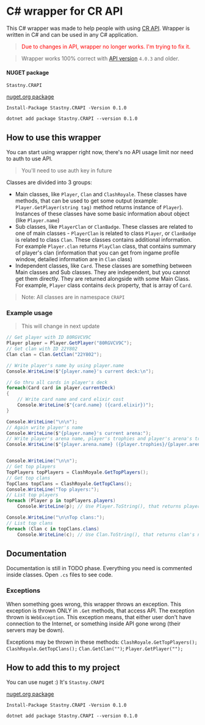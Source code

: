 # C# wrapper for CR API
This C# wrapper was made to help people with using [CR API](https://cr-api.com/). 
Wrapper is written in C# and can be used in any C# application.

> <span style="color: red;">Due to changes in API, wrapper no longer works. I'm trying to fix it.</span>


> Wrapper works 100% correct with [API version](http://api.cr-api.com/version) `4.0.3` and older.

#### NUGET package

`Stastny.CRAPI`

[nuget.org package](https://www.nuget.org/packages/Stastny.CRAPI/)

```
Install-Package Stastny.CRAPI -Version 0.1.0

dotnet add package Stastny.CRAPI --version 0.1.0
```

## How to use this wrapper

You can start using wrapper right now, there's no API usage limit nor need to auth to use API.

> You'll need to use auth key in future

Classes are divided into 3 groups:
- Main classes, like `Player`, `Clan` and `ClashRoyale`. These classes have methods, that can be used to get some output (example: `Player.GetPlayer(string tag)` method returns instance of `Player`). Instances
of these classes have some basic information about object (like `Player.name`)
- Sub classes, like `PlayerClan` or `ClanBadge`. These classes are related to one of main classes - `PlayerClan` is related to class `Player`, or `ClanBadge` is related to class `Clan`.
These classes contains additional information. For example `Player.clan` returns `PlayClan` class, that contains summary of player's clan (information that you can get from ingame profile window, 
detailed information are in `Clan` class)
- Independent classes, like `Card`. These classes are something between Main classes and Sub classes. They are independent, but you cannot get them directly. They are returned alongside with
some Main Class. For example, `Player` class contains `deck` property, that is array of `Card`.


> Note: All classes are in namespace `CRAPI`

### Example usage

> This will change in next update

```csharp
// Get player with ID 80RGVCV9C
Player player = Player.GetPlayer("80RGVCV9C");
// Get clan with ID 22Y802
Clan clan = Clan.GetClan("22Y802");

// Write player's name by using player.name
Console.WriteLine($"{player.name}'s current deck:\n");

// Go thru all cards in player's deck
foreach(Card card in player.currentDeck)
{
    // Write card name and card elixir cost
    Console.WriteLine($"{card.name} ({card.elixir})");
}

Console.WriteLine("\n\n");
// Again write player's name
Console.WriteLine($"{player.name}'s current arena:");
// Write player's arena name, player's trophies and player's arena's trophy limit
Console.WriteLine($"{player.arena.name} ({player.trophies}/{player.arena.trophyLimit})");


Console.WriteLine("\n\n");
// Get top players
TopPlayers topPlayers = ClashRoyale.GetTopPlayers();
// Get top clans
TopClans topClans = ClashRoyale.GetTopClans();
Console.WriteLine("Top players:");
// List top players
foreach (Player p in topPlayers.players)
    Console.WriteLine(p); // Use Player.ToString(), that returns player's name

Console.WriteLine("\n\nTop clans:");
// List top clans
foreach (Clan c in topClans.clans)
    Console.WriteLine(c); // Use Clan.ToString(), that returns clan's name
```

## Documentation

Documentation is still in TODO phase. Everything you need is commented inside classes. Open `.cs` files to see code.

### Exceptions

When something goes wrong, this wrapper throws an exception. This exception is thrown ONLY in `.Get` methods, that access API. The exception thrown is `WebException`. This exception means,
that either user don't have connection to the Internet, or something inside API gone wrong (their servers may be down).

Exceptions may be thrown in these methods:
`ClashRoyale.GetTopPlayers();`
`ClashRoyale.GetTopClans();`
`Clan.GetClan("")`;
`Player.GetPlayer("");`

## How to add this to my project

You can use nuget :) It's `Stastny.CRAPI`

[nuget.org package](https://www.nuget.org/packages/Stastny.CRAPI/)

```
Install-Package Stastny.CRAPI -Version 0.1.0

dotnet add package Stastny.CRAPI --version 0.1.0
```